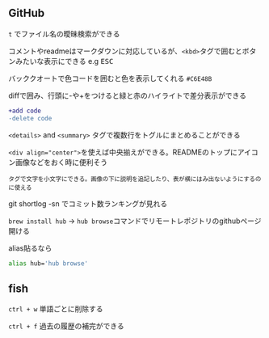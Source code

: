 ## GitHub

`t`  でファイル名の曖昧検索ができる

コメントやreadmeはマークダウンに対応しているが、`<kbd>`タグで囲むとボタンみたいな表示にできる
e.g    <kbd>ESC</kbd>


バッククオートで色コードを囲むと色を表示してくれる `#C6E48B`

diffで囲み、行頭に-や+をつけると緑と赤のハイライトで差分表示ができる
```diff
+add code
-delete code
```

```<details>``` and ```<summary>``` タグで複数行をトグルにまとめることができる

```<div align="center">```を使えば中央揃えができる。READMEのトップにアイコン画像などをおく時に便利そう

<sup>タグで文字を小文字にできる。画像の下に説明を追記したり、表が横にはみ出ないようにするのに使える</sup>

git shortlog -sn でコミット数ランキングが見れる

`brew install hub` ->
```hub browse```コマンドでリモートレポジトリのgithubページ開ける

alias貼るなら

```bash
alias hub='hub browse'
```

## fish

`ctrl + w`  単語ごとに削除する

`ctrl + f`  過去の履歴の補完ができる

